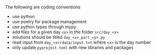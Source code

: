 The following are coding conventions
- use python
- use poetry for package management
- use python types through mypy
- add files for a given day `<x>` in the folder `src/day_<x>`
- solutions should be titled `day_<x>_part_<y>.py`
- read input from `day_<x>/data/input.txt` where `<x>` is the day number
- only update `pyproject.toml` with new libraries and packages
